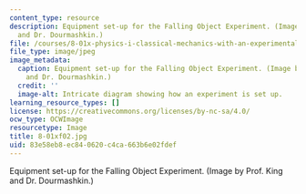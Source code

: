 ```yaml
---
content_type: resource
description: Equipment set-up for the Falling Object Experiment. (Image by Prof. King
  and Dr. Dourmashkin.)
file: /courses/8-01x-physics-i-classical-mechanics-with-an-experimental-focus-fall-2002/83e58eb8ec840620c4ca663b6e02fdef_8-01xf02.jpg
file_type: image/jpeg
image_metadata:
  caption: Equipment set-up for the Falling Object Experiment. (Image by Prof. King
    and Dr. Dourmashkin.)
  credit: ''
  image-alt: Intricate diagram showing how an experiment is set up.
learning_resource_types: []
license: https://creativecommons.org/licenses/by-nc-sa/4.0/
ocw_type: OCWImage
resourcetype: Image
title: 8-01xf02.jpg
uid: 83e58eb8-ec84-0620-c4ca-663b6e02fdef
---
```

Equipment set-up for the Falling Object Experiment. (Image by Prof. King and Dr. Dourmashkin.)